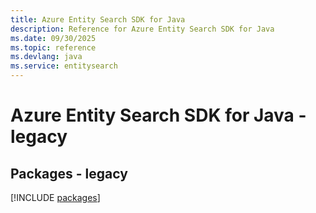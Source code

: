 ```yaml
---
title: Azure Entity Search SDK for Java
description: Reference for Azure Entity Search SDK for Java
ms.date: 09/30/2025
ms.topic: reference
ms.devlang: java
ms.service: entitysearch
---
```

# Azure Entity Search SDK for Java - legacy
## Packages - legacy
[!INCLUDE [packages](entity-search-index.md)]